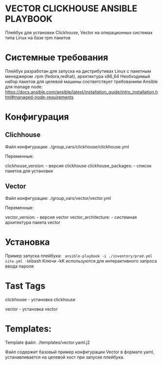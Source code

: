 # VECTOR CLICKHOUSE ANSIBLE PLAYBOOK

Плейбук для установки Clickhouse, Vector на операционных системах типа Linux на базе rpm пакетов

# Системные требования

Плейбук разработан для запуска на дистрибутивах Linux с пакетным менеджером .rpm (fedora,redhat), архитектура x86_64
Необходимый набор пакетов для целевой машины соответствует требованиям Ansible для manage node:
https://docs.ansible.com/ansible/latest/installation_guide/intro_installation.html#managed-node-requirements

# Конфигурация

## Clichhouse

Файл конфигурации:
./group_vars/clickhouse/clickhouse.yml

Переменные:

clickhouse_version: - версия clickhouse
clickhouse_packages: - список пакетов для установки

## Vector

Файл конфигурации:
./group_vars/vector/vector.yml

Переменные:

vector_version: - версия vector
vector_architecture: - системная архитектура пакета vector

# Установка

Пример запуска плейбука:
``` ansible-playbook -i ./inventory/prod.yml site.yml -kK```bash
Ключи -kK используются для интерактивного запроса ввода пароля

# Tast Tags

clickhouse - установка clickhouse

vector - установка vector

# Templates:

Template файл:
./templates/vector.yaml.j2

Файл содержит базовый пример конфигурации Vector в формате yaml, устанавливается на целевой хост при запуске плейбука.
